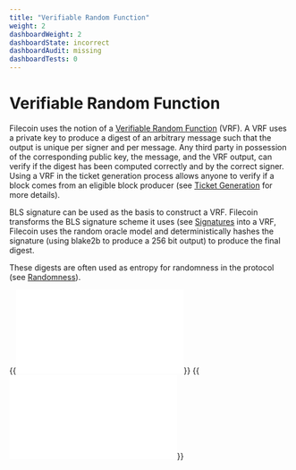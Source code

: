 ```yaml
---
title: "Verifiable Random Function"
weight: 2
dashboardWeight: 2
dashboardState: incorrect
dashboardAudit: missing
dashboardTests: 0
---
```


# Verifiable Random Function

Filecoin uses the notion of a [Verifiable Random
Function](https://people.csail.mit.edu/silvio/Selected%20Scientific%20Papers/Pseudo%20Randomness/Verifiable_Random_Functions.pdf)
(VRF). A VRF uses a private key to produce a digest of
an arbitrary message such that the output is unique per signer and per message.
Any third party in possession of the corresponding public key, the message, and
the VRF output, can verify if the digest has been computed correctly and by the
correct signer. Using a VRF in the ticket generation process allows anyone to
verify if a block comes from an eligible block producer (see [Ticket Generation](storage_power_consensus#tickets) for more details).

BLS signature can be used as the basis to construct a VRF. Filecoin transforms
the BLS signature scheme it uses (see [Signatures](signatures) into a
VRF, Filecoin uses the random oracle model and deterministically hashes the
signature (using blake2b to produce a 256 bit output) to produce the final digest.

These digests are often used as entropy for randomness in the protocol (see [Randomness](randomness)).

{{<embed src="vrf.id" lang="go">}}
{{<embed src="vrf.go" lang="go">}}